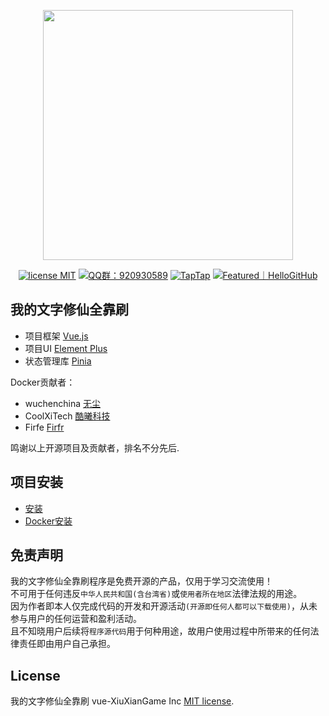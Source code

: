 <p align="center">
    <img src="https://i0.hdslb.com/bfs/article/2954c995c96dd4ece5922282f54ec58b8941412.png" width="400">
</p>
<p align="center">
    <a href="https://opensource.org/licenses/MIT"><img src="https://img.shields.io/badge/license-MIT-blue" alt="license MIT"></a>
    <a href="https://qm.qq.com/q/iifNs5qukg"><img src="https://img.shields.io/badge/QQ%E7%BE%A4-920930589-green" alt="QQ群：920930589"></a>
    <a href="https://www.taptap.cn/app/719622"><img src="https://img.shields.io/badge/TapTap-%E6%88%91%E7%9A%84%E6%96%87%E5%AD%97%E4%BF%AE%E4%BB%99%E5%85%A8%E9%9D%A0%E5%88%B7-18d6e0" alt="TapTap"></a>
    <a href="https://hellogithub.com/repository/e73a691ffcfa4d0e92a05912fe8c0b46"><img src="https://abroad.hellogithub.com/v1/widgets/recommend.svg?rid=e73a691ffcfa4d0e92a05912fe8c0b46&claim_uid=OCYdts5lPczHag4&theme=small" alt="Featured｜HelloGitHub" /></a>
</p>

## 我的文字修仙全靠刷

- 项目框架 [Vue.js](https://cn.vuejs.org)
- 项目UI [Element Plus](https://element-plus.org/zh-CN)
- 状态管理库 [Pinia](https://pinia.vuejs.org/zh)
  
Docker贡献者：

- wuchenchina [无尘](https://github.com/wuchenchina)
- CoolXiTech [酷曦科技](https://github.com/CoolXiTech)
- Firfe [Firfr](https://github.com/Firfr)
  
鸣谢以上开源项目及贡献者，排名不分先后.

## 项目安装

- [安装](https://github.com/setube/vue-XiuXianGame/wiki/install)
- [Docker安装](https://github.com/setube/vue-XiuXianGame/wiki/docker_install)

## 免责声明

我的文字修仙全靠刷程序是免费开源的产品，仅用于学习交流使用！       
不可用于任何违反`中华人民共和国(含台湾省)`或`使用者所在地区`法律法规的用途。      
因为作者即本人仅完成代码的开发和开源活动`(开源即任何人都可以下载使用)`，从未参与用户的任何运营和盈利活动。    
且不知晓用户后续将`程序源代码`用于何种用途，故用户使用过程中所带来的任何法律责任即由用户自己承担。      

## License

我的文字修仙全靠刷 vue-XiuXianGame Inc [MIT license](https://opensource.org/licenses/MIT).
